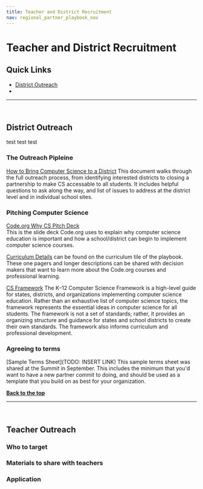 ```yaml
---
title: Teacher and District Recruitment
nav: regional_partner_playbook_nav
---
```

<a id="top"></a>

# Teacher and District Recruitment


## Quick Links

- [District Outreach](#district)<br/>
- 


________________
<a id="district"></a>
<br/>


## District Outreach
test test test

### The Outreach Pipleine
[How to Bring Computer Science to a District](https://docs.google.com/document/d/1cBSwosx1SNy7ydOjTrtYmeq6oZLkxSSHptGD3HfdtFM/view)
This document walks through the full outreach process, from identifying interested districts to closing a partnership to make CS accessable to all students.  It includes helpful questions to ask along the way, and list of issues to address at the district level and in individual school sites.

### Pitching Computer Science

[Code.org Why CS Pitch Deck](https://docs.google.com/presentation/d/1PoCuK8zqQd_1m75deyJoUKbslybnBAWLOOoX4ww6NV0/edit?usp=sharing)<br/>
This is the slide deck Code.org uses to explain why computer science education is important and how a school/district can begin to implement computer science courses.

[Curriculum Details](https://code.org/educate/professional-learning-partner/playbook/curriculum) can be found on the curriculum tile of the playbook.  These one pagers and longer descriptions can be shared with decision makers that want to learn more about the Code.org courses and professional learning.

[CS Framework](https://k12cs.org)
The K–12 Computer Science Framework is a high-level guide for states, districts, and organizations implementing computer science education. Rather than an exhaustive list of computer science topics, the framework represents the essential ideas in computer science for all students. The framework is not a set of standards; rather, it provides an organizing structure and guidance for states and school districts to create their own standards. The framework also informs curriculum and professional development.


### Agreeing to terms

[Sample Terms Sheet](TODO: INSERT LINK)
This sample terms sheet was shared at the Summit in September.  This includes the minimum that you'd want to have a new partner commit to doing, and should be used as a template that you build on as best for your organization.


[**Back to the top**](#top)
<br/>

________________
<a id="online"></a>
<br/>


## **Teacher Outreach**

### Who to target

### Materials to share with teachers

### Application